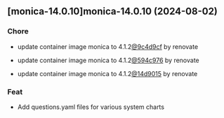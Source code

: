 

## [monica-14.0.10]monica-14.0.10 (2024-08-02)

### Chore



- update container image monica to 4.1.2[@9c4d9cf](https://github.com/9c4d9cf) by renovate

- update container image monica to 4.1.2[@594c976](https://github.com/594c976) by renovate

- update container image monica to 4.1.2[@14d9015](https://github.com/14d9015) by renovate

### Feat



- Add questions.yaml files for various system charts